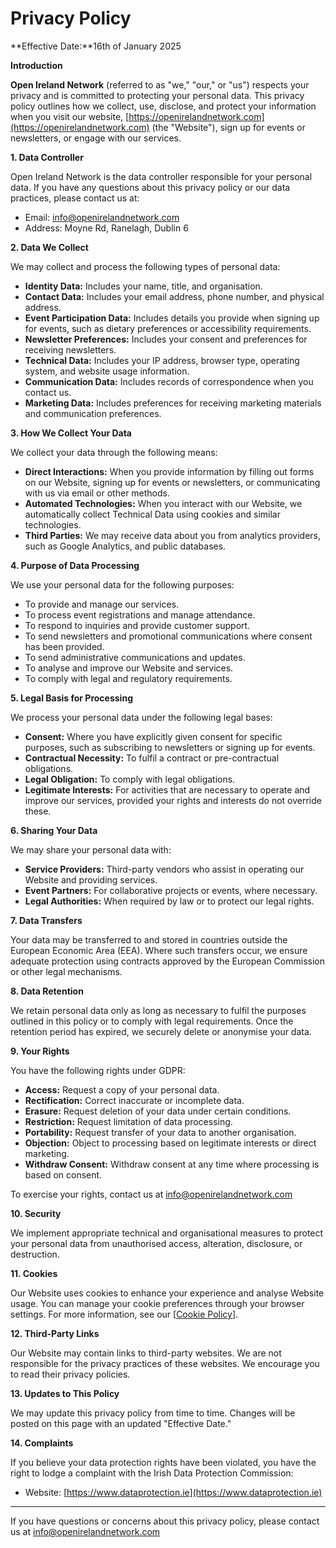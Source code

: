 # Privacy Policy

**Effective Date:**16th of January 2025

**Introduction**

**Open Ireland Network** (referred to as "we," "our," or "us") respects your privacy and is committed to protecting your personal data. This privacy policy outlines how we collect, use, disclose, and protect your information when you visit our website, [https://openirelandnetwork.com](https://openirelandnetwork.com) (the "Website"), sign up for events or newsletters, or engage with our services.

**1\. Data Controller**

Open Ireland Network is the data controller responsible for your personal data. If you have any questions about this privacy policy or our data practices, please contact us at:

* Email: [info@openirelandnetwork.com](mailto:info@openirelandnetwork.com)   
* Address: Moyne Rd, Ranelagh, Dublin 6

**2\. Data We Collect**

We may collect and process the following types of personal data:

* **Identity Data:** Includes your name, title, and organisation.  
* **Contact Data:** Includes your email address, phone number, and physical address.  
* **Event Participation Data:** Includes details you provide when signing up for events, such as dietary preferences or accessibility requirements.  
* **Newsletter Preferences:** Includes your consent and preferences for receiving newsletters.  
* **Technical Data:** Includes your IP address, browser type, operating system, and website usage information.  
* **Communication Data:** Includes records of correspondence when you contact us.  
* **Marketing Data:** Includes preferences for receiving marketing materials and communication preferences.

**3\. How We Collect Your Data**

We collect your data through the following means:

* **Direct Interactions:** When you provide information by filling out forms on our Website, signing up for events or newsletters, or communicating with us via email or other methods.  
* **Automated Technologies:** When you interact with our Website, we automatically collect Technical Data using cookies and similar technologies.  
* **Third Parties:** We may receive data about you from analytics providers, such as Google Analytics, and public databases.

**4\. Purpose of Data Processing**

We use your personal data for the following purposes:

* To provide and manage our services.  
* To process event registrations and manage attendance.  
* To respond to inquiries and provide customer support.  
* To send newsletters and promotional communications where consent has been provided.  
* To send administrative communications and updates.  
* To analyse and improve our Website and services.  
* To comply with legal and regulatory requirements.

**5\. Legal Basis for Processing**

We process your personal data under the following legal bases:

* **Consent:** Where you have explicitly given consent for specific purposes, such as subscribing to newsletters or signing up for events.  
* **Contractual Necessity:** To fulfil a contract or pre-contractual obligations.  
* **Legal Obligation:** To comply with legal obligations.  
* **Legitimate Interests:** For activities that are necessary to operate and improve our services, provided your rights and interests do not override these.

**6\. Sharing Your Data**

We may share your personal data with:

* **Service Providers:** Third-party vendors who assist in operating our Website and providing services.  
* **Event Partners:** For collaborative projects or events, where necessary.  
* **Legal Authorities:** When required by law or to protect our legal rights.

**7\. Data Transfers**

Your data may be transferred to and stored in countries outside the European Economic Area (EEA). Where such transfers occur, we ensure adequate protection using contracts approved by the European Commission or other legal mechanisms.

**8\. Data Retention**

We retain personal data only as long as necessary to fulfil the purposes outlined in this policy or to comply with legal requirements. Once the retention period has expired, we securely delete or anonymise your data.

**9\. Your Rights**

You have the following rights under GDPR:

* **Access:** Request a copy of your personal data.  
* **Rectification:** Correct inaccurate or incomplete data.  
* **Erasure:** Request deletion of your data under certain conditions.  
* **Restriction:** Request limitation of data processing.  
* **Portability:** Request transfer of your data to another organisation.  
* **Objection:** Object to processing based on legitimate interests or direct marketing.  
* **Withdraw Consent:** Withdraw consent at any time where processing is based on consent.

To exercise your rights, contact us at [info@openirelandnetwork.com](mailto:info@openirelandnetwork.com) 

**10\. Security**

We implement appropriate technical and organisational measures to protect your personal data from unauthorised access, alteration, disclosure, or destruction.

**11\. Cookies**

Our Website uses cookies to enhance your experience and analyse Website usage. You can manage your cookie preferences through your browser settings. For more information, see our \[[Cookie Policy](https://docs.google.com/document/d/1CrX-WM0PnV0Tm8OdjByG6L43YNLaFdiRvEk4MpfRHkA/edit?usp=drive_link)\].

**12\. Third-Party Links**

Our Website may contain links to third-party websites. We are not responsible for the privacy practices of these websites. We encourage you to read their privacy policies.

**13\. Updates to This Policy**

We may update this privacy policy from time to time. Changes will be posted on this page with an updated "Effective Date."

**14\. Complaints**

If you believe your data protection rights have been violated, you have the right to lodge a complaint with the Irish Data Protection Commission:

* Website: [https://www.dataprotection.ie](https://www.dataprotection.ie) 

---

If you have questions or concerns about this privacy policy, please contact us at [info@openirelandnetwork.com](mailto:info@openirelandnetwork.com) 

